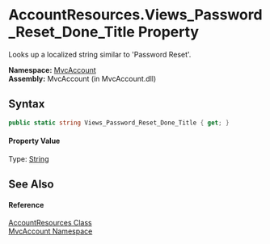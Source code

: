 AccountResources.Views_Password_Reset_Done_Title Property
=========================================================
Looks up a localized string similar to 'Password Reset'.

**Namespace:** [MvcAccount][1]  
**Assembly:** MvcAccount (in MvcAccount.dll)

Syntax
------

```csharp
public static string Views_Password_Reset_Done_Title { get; }
```

#### Property Value
Type: [String][2]

See Also
--------

#### Reference
[AccountResources Class][3]  
[MvcAccount Namespace][1]  

[1]: ../README.md
[2]: http://msdn.microsoft.com/en-us/library/s1wwdcbf
[3]: README.md